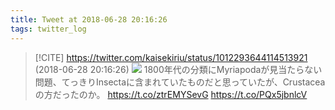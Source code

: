 ```yaml
---
title: Tweet at 2018-06-28 20:16:26
tags: twitter_log
---
```


> [!CITE] https://twitter.com/kaisekiriu/status/1012293644114513921 (2018-06-28 20:16:26)
> ![](https://twitter.com/kaisekiriu/status/1012293644114513921)
> 1800年代の分類にMyriapodaが見当たらない問題、てっきりInsectaに含まれていたものだと思っていたが、Crustaceaの方だったのか。
> https://t.co/ztrEMYSevG https://t.co/PQx5jbnlcV
